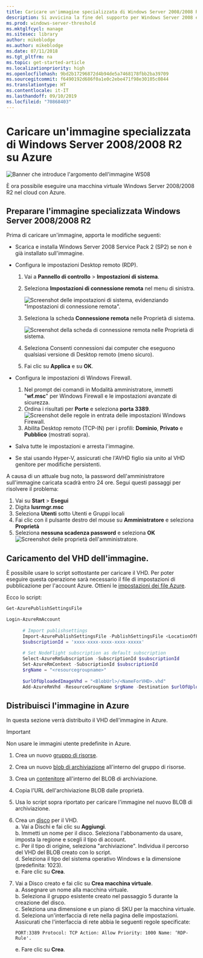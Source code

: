 ```yaml
---
title: Caricare un'immagine specializzata di Windows Server 2008/2008 R2 su Azure
description: Si avvicina la fine del supporto per Windows Server 2008 e Windows Server 2008 R2. Scopri come effettuare la rilocazione ad Azure eseguendo l'hosting di Windows Server nel cloud.
ms.prod: windows-server-threshold
ms.mktglfcycl: manage
ms.sitesec: library
author: mikeblodge
ms.author: mikeblodge
ms.date: 07/11/2018
ms.tgt_pltfrm: na
ms.topic: get-started-article
ms.localizationpriority: high
ms.openlocfilehash: 9bd2b17296872d4b94de5a7468178fbb2ba39709
ms.sourcegitcommit: f6490192d686f0a1e0c2ebe471f98e30105c0844
ms.translationtype: HT
ms.contentlocale: it-IT
ms.lasthandoff: 09/10/2019
ms.locfileid: "70868403"
---
```

# <a name="upload-a-windows-server-20082008-r2-specialized-image-to-azure"></a>Caricare un'immagine specializzata di Windows Server 2008/2008 R2 su Azure 

![Banner che introduce l'argomento dell'immagine WS08](media/WS08-image-banner-large.png)

È ora possibile eseguire una macchina virtuale Windows Server 2008/2008 R2 nel cloud con Azure. 

## <a name="prep-the-windows-server-20082008-r2-specialized-image"></a>Preparare l'immagine specializzata Windows Server 2008/2008 R2
Prima di caricare un'immagine, apporta le modifiche seguenti:

- Scarica e installa Windows Server 2008 Service Pack 2 (SP2) se non è già installato sull'immagine.

- Configura le impostazioni Desktop remoto (RDP).
  1. Vai a **Pannello di controllo** > **Impostazioni di sistema**.   
  2. Seleziona **Impostazioni di connessione remota** nel menu di sinistra.

     ![Screenshot delle impostazioni di sistema, evidenziando "Impostazioni di connessione remota".](media/1a_remote_settings.png)

  3. Seleziona la scheda **Connessione remota** nelle Proprietà di sistema.   

     ![Screenshot della scheda di connessione remota nelle Proprietà di sistema.](media/2c_sysprops.png)

  4. Seleziona Consenti connessioni dai computer che eseguono qualsiasi versione di Desktop remoto (meno sicuro).   
  5. Fai clic su **Applica** e su **OK**.
- Configura le impostazioni di Windows Firewall.   
   1. Nel prompt dei comandi in Modalità amministratore, immetti "**wf.msc**" per Windows Firewall e le impostazioni avanzate di sicurezza.   
   2. Ordina i risultati per **Porte** e seleziona **porta 3389**.   
     ![Screenshot delle regole in entrata delle impostazioni Windows Firewall.](media/3b_inboundrules.png)   
   3. Abilita Desktop remoto (TCP-IN) per i profili: **Dominio**, **Privato** e **Pubblico** (mostrati sopra).

- Salva tutte le impostazioni e arresta l'immagine.   
- Se stai usando Hyper-V, assicurati che l'AVHD figlio sia unito al VHD genitore per modifiche persistenti.

A causa di un attuale bug noto, la password dell'amministratore sull'immagine caricata scadrà entro 24 ore. Segui questi passaggi per risolvere il problema: 

1. Vai su **Start** > **Esegui**
2. Digita **lusrmgr.msc**
3. Seleziona **Utenti** sotto Utenti e Gruppi locali
4. Fai clic con il pulsante destro del mouse su **Amministratore** e seleziona **Proprietà**
5. Seleziona **nessuna scadenza password** e seleziona **OK**
![Screenshot delle proprietà dell'amministratore.](media/6_adminprops.png)

## <a name="uploading-the-image-vhd"></a>Caricamento del VHD dell'immagine.
È possibile usare lo script sottostante per caricare il VHD. Per poter eseguire questa operazione sarà necessario il file di impostazioni di pubblicazione per l'account Azure. Ottieni le [impostazioni dei file Azure](https://azure.microsoft.com/downloads/).

Ecco lo script:

```powershell
Get-AzurePublishSettingsFile 

Login-AzureRmAccount
 
      # Import publishsettings
      Import-AzurePublishSettingsFile -PublishSettingsFile <LocationOfPublishingFile>
      $subscriptionId = 'xxxx-xxxx-xxxx-xxxx-xxxxx'
 
      # Set NodeFlight subscription as default subscription
      Select-AzureRmSubscription -SubscriptionId $subscriptionId
      Set-AzureRmContext -SubscriptionId $subscriptionId
      $rgName = "<resourcegroupname>"
    
      $urlOfUploadedImageVhd = "<BlobUrl>/<NameForVHD>.vhd"
      Add-AzureRmVhd -ResourceGroupName $rgName -Destination $urlOfUploadedImageVhd -LocalFilePath "<FilePath>"  
```
## <a name="deploy-the-image-in-azure"></a>Distribuisci l'immagine in Azure
In questa sezione verrà distribuito il VHD dell'immagine in Azure. 

> [!IMPORTANT]
> Non usare le immagini utente predefinite in Azure.

1.  Crea un nuovo [gruppo di risorse](https://docs.microsoft.com/rest/api/resources/resourcegroups/createorupdate). 
2.  Crea un nuovo [blob di archiviazione](https://docs.microsoft.com/rest/api/storageservices/put-blob) all'interno del gruppo di risorse.
3.  Crea un [contenitore](https://docs.microsoft.com/rest/api/storageservices/create-container) all'interno del BLOB di archiviazione.
4.  Copia l'URL dell'archiviazione BLOB dalle proprietà.
5.  Usa lo script sopra riportato per caricare l'immagine nel nuovo BLOB di archiviazione.
6.  Crea un [disco](https://docs.microsoft.com/azure/virtual-machines/windows/prepare-for-upload-vhd-image) per il VHD.   
     a. Vai a Dischi e fai clic su **Aggiungi**.  
     b. Immetti un nome per il disco. Seleziona l'abbonamento da usare, imposta la regione e scegli il tipo di account.   
     c. Per il tipo di origine, seleziona "archiviazione". Individua il percorso del VHD del BLOB creato con lo script.  
     d. Seleziona il tipo del sistema operativo Windows e la dimensione (predefinita: 1023).   
     e. Fare clic su **Crea**.   

7.  Vai a Disco creato e fai clic su **Crea macchina virtuale**.   
     a. Assegnare un nome alla macchina virtuale.   
     b. Seleziona il gruppo esistente creato nel passaggio 5 durante la creazione del disco.   
     c. Seleziona una dimensione e un piano di SKU per la macchina virtuale.   
     d. Seleziona un'interfaccia di rete nella pagina delle impostazioni. Assicurati che l'interfaccia di rete abbia le seguenti regole specificate:
 
        PORT:3389 Protocol: TCP Action: Allow Priority: 1000 Name: ‘RDP-Rule'.   
     e. Fare clic su **Crea**.




